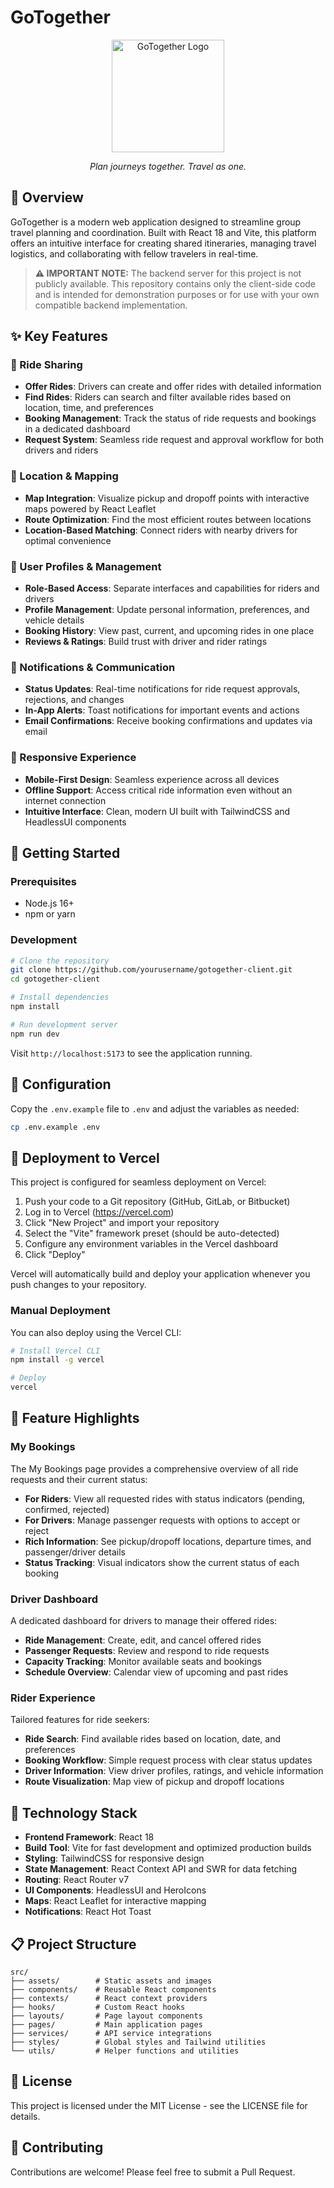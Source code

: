 # GoTogether

<div align="center">
  <img src="https://github.com/vipulbeniwal01/GoTogether/blob/main/public/favicon.ico" alt="GoTogether Logo" width="180">
  <p><em>Plan journeys together. Travel as one.</em></p>
</div>

## 🌟 Overview

GoTogether is a modern web application designed to streamline group travel planning and coordination. Built with React 18 and Vite, this platform offers an intuitive interface for creating shared itineraries, managing travel logistics, and collaborating with fellow travelers in real-time.

> **⚠️ IMPORTANT NOTE:** The backend server for this project is not publicly available. This repository contains only the client-side code and is intended for demonstration purposes or for use with your own compatible backend implementation.

## ✨ Key Features

### 🚗 Ride Sharing
- **Offer Rides**: Drivers can create and offer rides with detailed information
- **Find Rides**: Riders can search and filter available rides based on location, time, and preferences
- **Booking Management**: Track the status of ride requests and bookings in a dedicated dashboard
- **Request System**: Seamless ride request and approval workflow for both drivers and riders

### 📍 Location & Mapping
- **Map Integration**: Visualize pickup and dropoff points with interactive maps powered by React Leaflet
- **Route Optimization**: Find the most efficient routes between locations
- **Location-Based Matching**: Connect riders with nearby drivers for optimal convenience

### 👥 User Profiles & Management
- **Role-Based Access**: Separate interfaces and capabilities for riders and drivers
- **Profile Management**: Update personal information, preferences, and vehicle details
- **Booking History**: View past, current, and upcoming rides in one place
- **Reviews & Ratings**: Build trust with driver and rider ratings

### 🔔 Notifications & Communication
- **Status Updates**: Real-time notifications for ride request approvals, rejections, and changes
- **In-App Alerts**: Toast notifications for important events and actions
- **Email Confirmations**: Receive booking confirmations and updates via email

### 📱 Responsive Experience
- **Mobile-First Design**: Seamless experience across all devices
- **Offline Support**: Access critical ride information even without an internet connection
- **Intuitive Interface**: Clean, modern UI built with TailwindCSS and HeadlessUI components

## 🚀 Getting Started

### Prerequisites
- Node.js 16+
- npm or yarn

### Development

```bash
# Clone the repository
git clone https://github.com/yourusername/gotogether-client.git
cd gotogether-client

# Install dependencies
npm install

# Run development server
npm run dev
```

Visit `http://localhost:5173` to see the application running.

## 🔧 Configuration

Copy the `.env.example` file to `.env` and adjust the variables as needed:

```bash
cp .env.example .env
```

## 📱 Deployment to Vercel

This project is configured for seamless deployment on Vercel:

1. Push your code to a Git repository (GitHub, GitLab, or Bitbucket)
2. Log in to Vercel (https://vercel.com)
3. Click "New Project" and import your repository
4. Select the "Vite" framework preset (should be auto-detected)
5. Configure any environment variables in the Vercel dashboard
6. Click "Deploy"

Vercel will automatically build and deploy your application whenever you push changes to your repository.

### Manual Deployment

You can also deploy using the Vercel CLI:

```bash
# Install Vercel CLI
npm install -g vercel

# Deploy
vercel
```

## 📲 Feature Highlights

### My Bookings
The My Bookings page provides a comprehensive overview of all ride requests and their current status:

- **For Riders**: View all requested rides with status indicators (pending, confirmed, rejected)
- **For Drivers**: Manage passenger requests with options to accept or reject
- **Rich Information**: See pickup/dropoff locations, departure times, and passenger/driver details
- **Status Tracking**: Visual indicators show the current status of each booking

### Driver Dashboard
A dedicated dashboard for drivers to manage their offered rides:

- **Ride Management**: Create, edit, and cancel offered rides
- **Passenger Requests**: Review and respond to ride requests
- **Capacity Tracking**: Monitor available seats and bookings
- **Schedule Overview**: Calendar view of upcoming and past rides

### Rider Experience
Tailored features for ride seekers:

- **Ride Search**: Find available rides based on location, date, and preferences
- **Booking Workflow**: Simple request process with clear status updates
- **Driver Information**: View driver profiles, ratings, and vehicle information
- **Route Visualization**: Map view of pickup and dropoff locations

## 🧰 Technology Stack

- **Frontend Framework**: React 18
- **Build Tool**: Vite for fast development and optimized production builds
- **Styling**: TailwindCSS for responsive design
- **State Management**: React Context API and SWR for data fetching
- **Routing**: React Router v7
- **UI Components**: HeadlessUI and HeroIcons
- **Maps**: React Leaflet for interactive mapping
- **Notifications**: React Hot Toast

## 📋 Project Structure

```
src/
├── assets/        # Static assets and images
├── components/    # Reusable React components
├── contexts/      # React context providers
├── hooks/         # Custom React hooks
├── layouts/       # Page layout components
├── pages/         # Main application pages
├── services/      # API service integrations
├── styles/        # Global styles and Tailwind utilities
└── utils/         # Helper functions and utilities
```

## 📝 License

This project is licensed under the MIT License - see the LICENSE file for details.

## 🤝 Contributing

Contributions are welcome! Please feel free to submit a Pull Request.
